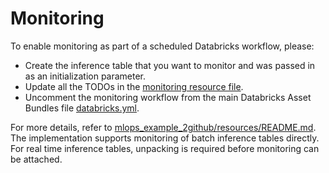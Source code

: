 # Monitoring

To enable monitoring as part of a scheduled Databricks workflow, please:
- Create the inference table that you want to monitor and was passed in as an initialization parameter.
- Update all the TODOs in the [monitoring resource file](../resources/monitoring-resource.yml).
- Uncomment the monitoring workflow from the main Databricks Asset Bundles file [databricks.yml](../databricks.yml).

For more details, refer to [mlops_example_2github/resources/README.md](../resources/README.md). 
The implementation supports monitoring of batch inference tables directly.
For real time inference tables, unpacking is required before monitoring can be attached.
